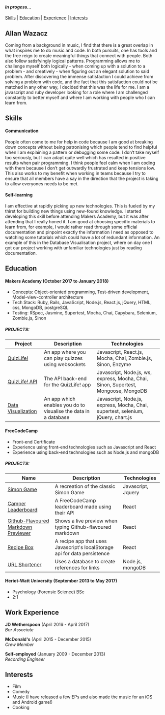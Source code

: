 #### *In progess...*

[Skills](#skills) | [Education](#education) | [Experience](#experience) | [Interests](#interests)

## Allan Wazacz

Coming from a background in music, I find that there is a great overlap in what inspires me to do music and code. In both pursuits, one has tools and the free reign to create meaningful things that connect with people. Both also follow satisfyingly logical patterns. Programming allows me to challenge myself both logically - when coming up with a solution to a problem - and creatively - when figuring out an elegant solution to said problem. After discovering the immense satisfaction I could achieve from solving a problem with code, and the fact that this satisfaction could not be matched in any other way, I decided that this was the life for me. I am a javascript and ruby developer looking for a role where I am challenged constantly to better myself and where I am working with people who I can learn from.

## <a name="skills">Skills</a>

#### Communication

People often come to me for help in code because I am good at breaking down concepts without being patronising which people tend to find helpful when I am explaining a pattern or debugging some code. I don’t take myself too seriously, but I can adapt quite well which has resulted in positive results when pair programming. I think people feel calm when I am coding with them because I don’t get outwardly frustrated and keep tensions low. This also works to my benefit when working in teams because I try to ensure that all members have a say in the direction that the project is taking to allow everyones needs to be met.

#### Self-learning

I am effective at rapidly picking up new technologies. This is fueled by my thirst for building new things using new-found knowledge. I started developing this skill before attending Makers Academy, but it was after attending that I really honed it. I am good at choosing specific materials to learn from, for example, I would rather read through some official documentation and pinpoint exactly the information I need as opposed to watching some tutorials which could have a lot of redundant information. An example of this in the Database Visualisation project, where on day one I got our project working with unfamiliar technologies just by reading documentation. 

## <a name="education">Education</a>

#### Makers Academy (October 2017 to January 2018)

- Concepts: Object-oriented programming, Test-driven development, Model-view-controller architecture
- Tech Stack: Ruby, Rails, JavaScript, Node.js, React.js, jQuery, HTML, css, MongoDB, postgreSQL
- Testing: RSpec, Jasmine, Supertest, Mocha, Chai, Capybara, Selenium, Zombie.js, Sinon

##### PROJECTS:

| Project | Description | Technologies |
| --- | --- | --- |
| [QuizLife!](https://github.com/cazwazacz/pub-quiz-app) | An app where you can play quizzes using websockets | Javascript, React.js, Mocha, Chai, Zombie.js, Sinon, Enzyme |
| [QuizLife! API](https://github.com/cazwazacz/pub-quiz-api) | The API back-end for the QuizLife! app | Javascript, Node.js, ws, express, Mocha, Chai, Sinon, Supertest, Mongoose, MongoDB |
| [Data Visualization](https://github.com/cazwazacz/Database-visualization) | An app which enables you do to visualise the data in a database | Javascript, Node.js, express, Mocha, Chai, supertest, selenium, jQuery, chart.js |

#### FreeCodeCamp

- Front-end Certificate
- Experience using front-end technologies such as Javascript and React
- Experience using back-end technologies such as Node.js and mongoDB

##### PROJECTS:

Name | Description | Technologies
------------ | ------------- | ------------
[Simon Game](https://github.com/cazwazacz/Simon-Game/) | A recreation of the classic Simon Game | Javascript, Jquery
[Camper Leaderboard](https://github.com/cazwazacz/camper-leaderboard) | A FreeCodeCamp leaderboard made using their API | React
[Github-Flavoured Markdown Previewer](https://github.com/cazwazacz/github-markdown-previewer) | Shows a live preview when typing Github-flavoured markdown | React
[Recipe Box](https://github.com/cazwazacz/recipe-box) | A recipe app that uses Javascript's localStorage api for data persistence | React
[URL Shortener](https://github.com/cazwazacz/url-shortener/) | Uses a database to create references for links | Node.js, mongoDB

#### Heriot-Watt University (September 2013 to May 2017)

- Psychology (Forensic Science) BSc
- 2:1

## <a name="experience">Work Experience</a>

**JD Wetherspoon** (April 2016 - April 2017)   
*Bar Associate*  

**McDonald's** (April 2015 - December 2015)    
*Crew Member*

**Self-employed** (January 2009 - December 2013)   
*Recording Engineer*  

## <a name="interests">Interests</a>

 - Film
 - Comedy
 - Music (I have released a few EPs and also made the music for an iOS and Android game!)
 - Cooking
